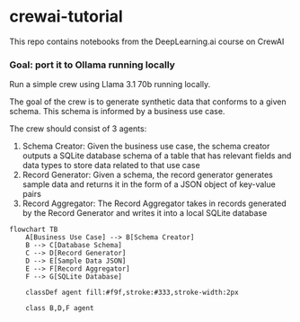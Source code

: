 # crewai-tutorial

This repo contains notebooks from the DeepLearning.ai course on CrewAI

### Goal: port it to Ollama running locally

Run a simple crew using Llama 3.1 70b running locally.

The goal of the crew is to generate synthetic data that conforms to a given schema. This schema is informed by a business use case.

The crew should consist of 3 agents:
1. Schema Creator: Given the business use case, the schema creator outputs a SQLite database schema of a table that has relevant fields and data types to store data related to that use case
2. Record Generator: Given a schema, the record generator generates sample data and returns it in the form of a JSON object of key-value pairs
3. Record Aggregator: The Record Aggregator takes in records generated by the Record Generator and writes it into a local SQLite database

```mermaid
flowchart TB
    A[Business Use Case] --> B[Schema Creator]
    B --> C[Database Schema]
    C --> D[Record Generator]
    D --> E[Sample Data JSON]
    E --> F[Record Aggregator]
    F --> G[SQLite Database]

    classDef agent fill:#f9f,stroke:#333,stroke-width:2px

    class B,D,F agent
```